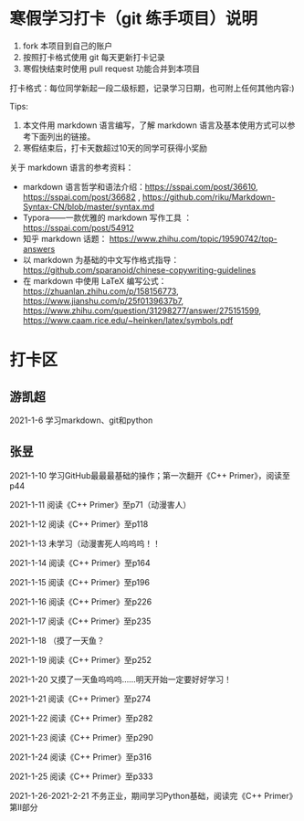 # 寒假学习打卡（git 练手项目）说明

1. fork 本项目到自己的账户
1. 按照打卡格式使用 git 每天更新打卡记录
1. 寒假快结束时使用 pull request 功能合并到本项目

打卡格式：每位同学新起一段二级标题，记录学习日期，也可附上任何其他内容:)

Tips:

1. 本文件用 markdown 语言编写，了解 markdown 语言及基本使用方式可以参考下面列出的链接。 
1. 寒假结束后，打卡天数超过10天的同学可获得小奖励

关于 markdown 语言的参考资料：
+ markdown 语言哲学和语法介绍：https://sspai.com/post/36610, https://sspai.com/post/36682 , https://github.com/riku/Markdown-Syntax-CN/blob/master/syntax.md
+ Typora——一款优雅的 markdown 写作工具 ： https://sspai.com/post/54912
+ 知乎 markdown 话题： https://www.zhihu.com/topic/19590742/top-answers
+ 以 markdown 为基础的中文写作格式指导：https://github.com/sparanoid/chinese-copywriting-guidelines
+ 在 markdown 中使用 LaTeX 编写公式： https://zhuanlan.zhihu.com/p/158156773, https://www.jianshu.com/p/25f0139637b7, https://www.zhihu.com/question/31298277/answer/275151599, https://www.caam.rice.edu/~heinken/latex/symbols.pdf


# 打卡区

## 游凯超
2021-1-6 学习markdown、git和python

## 张昱
2021-1-10 学习GitHub最最最基础的操作；第一次翻开《C++ Primer》，阅读至p44

2021-1-11 阅读《C++ Primer》至p71（动漫害人）

2021-1-12 阅读《C++ Primer》至p118

2021-1-13 未学习（动漫害死人呜呜呜！！

2021-1-14 阅读《C++ Primer》至p164

2021-1-15 阅读《C++ Primer》至p196

2021-1-16 阅读《C++ Primer》至p226

2021-1-17 阅读《C++ Primer》至p235

2021-1-18 （摸了一天鱼？

2021-1-19 阅读《C++ Primer》至p252

2021-1-20 又摸了一天鱼呜呜呜……明天开始一定要好好学习！

2021-1-21 阅读《C++ Primer》至p274

2021-1-22 阅读《C++ Primer》至p282

2021-1-23 阅读《C++ Primer》至p290

2021-1-24 阅读《C++ Primer》至p316

2021-1-25 阅读《C++ Primer》至p333

2021-1-26-2021-2-21 不务正业，期间学习Python基础，阅读完《C++ Primer》第II部分
